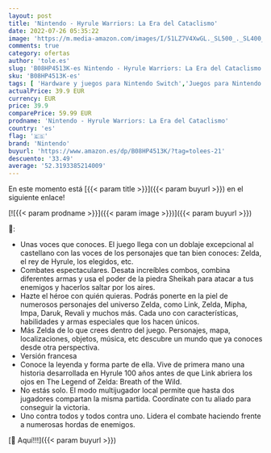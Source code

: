 ```yaml
---
layout: post
title: 'Nintendo - Hyrule Warriors: La Era del Cataclismo'
date: 2022-07-26 05:35:22
image: 'https://m.media-amazon.com/images/I/51LZ7V4XwGL._SL500_._SL400_.jpg'
comments: true
category: ofertas
author: 'tole.es'
slug: 'B08HP4513K-es Nintendo - Hyrule Warriors: La Era del Cataclismo'
sku: 'B08HP4513K-es'
tags: [ 'Hardware y juegos para Nintendo Switch','Juegos para Nintendo Switch','Videojuegos','nintendo','🇪🇸', ]
actualPrice: 39.9 EUR
currency: EUR
price: 39.9
comparePrice: 59.99 EUR
prodname: 'Nintendo - Hyrule Warriors: La Era del Cataclismo'
country: 'es'
flag: '🇪🇸'
brand: 'Nintendo'
buyurl: 'https://www.amazon.es/dp/B08HP4513K/?tag=tolees-21'
descuento: '33.49'
average: '52.3193385214009'
---
```


En este momento está [{{< param title >}}]({{< param buyurl >}}) en el siguiente enlace!

[![{{< param prodname >}}]({{< param image >}})]({{< param buyurl >}})

🔎:

- Unas voces que conoces. El juego llega con un doblaje excepcional al castellano con las voces de los personajes que tan bien conoces: Zelda, el rey de Hyrule, los elegidos, etc.
- Combates espectaculares. Desata increíbles combos, combina diferentes armas y usa el poder de la piedra Sheikah para atacar a tus enemigos y hacerlos saltar por los aires.
- Hazte el héroe con quién quieras. Podrás ponerte en la piel de numerosos personajes del universo Zelda, como Link, Zelda, Mipha, Impa, Daruk, Revali y muchos más. Cada uno con características, habilidades y armas especiales que los hacen únicos.
- Más Zelda de lo que crees dentro del juego. Personajes, mapa, localizaciones, objetos, música, etc descubre un mundo que ya conoces desde otra perspectiva.
- Versión francesa
- Conoce la leyenda y forma parte de ella. Vive de primera mano una historia desarrollada en Hyrule 100 años antes de que Link abriera los ojos en The Legend of Zelda: Breath of the Wild.
- No estás solo. El modo multijugador local permite que hasta dos jugadores compartan la misma partida. Coordínate con tu aliado para conseguir la victoria.
- Uno contra todos y todos contra uno. Lidera el combate haciendo frente a numerosas hordas de enemigos.

[🛒 Aquí!!!]({{< param buyurl >}})
